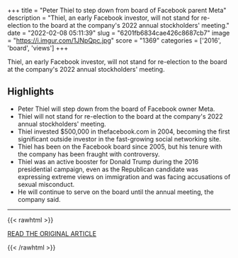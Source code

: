 +++
title = "Peter Thiel to step down from board of Facebook parent Meta"
description = "Thiel, an early Facebook investor, will not stand for re-election to the board at the company's 2022 annual stockholders' meeting."
date = "2022-02-08 05:11:39"
slug = "6201fb6834cae426c8687cb7"
image = "https://i.imgur.com/1JNpQpc.jpg"
score = "1369"
categories = ['2016', 'board', 'views']
+++

Thiel, an early Facebook investor, will not stand for re-election to the board at the company's 2022 annual stockholders' meeting.

## Highlights

- Peter Thiel will step down from the board of Facebook owner Meta.
- Thiel will not stand for re-election to the board at the company's 2022 annual stockholders' meeting.
- Thiel invested $500,000 in thefacebook.com in 2004, becoming the first significant outside investor in the fast-growing social networking site.
- Thiel has been on the Facebook board since 2005, but his tenure with the company has been fraught with controversy.
- Thiel was an active booster for Donald Trump during the 2016 presidential campaign, even as the Republican candidate was expressing extreme views on immigration and was facing accusations of sexual misconduct.
- He will continue to serve on the board until the annual meeting, the company said.

---

{{< rawhtml >}}
  <p class="article-category">
    <a target="_blank" href="https://www.cnbc.com/2022/02/07/peter-thiel-to-step-down-from-facebook-board.html">READ THE ORIGINAL ARTICLE</a>
  </p>
{{< /rawhtml >}}
